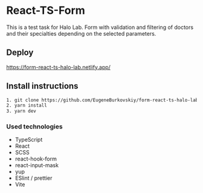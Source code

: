 # React-TS-Form

This is a test task for Halo Lab. Form with validation and filtering of doctors and their specialties depending on the selected parameters.

## Deploy

https://form-react-ts-halo-lab.netlify.app/

## Install instructions

```bash
1. git clone https://github.com/EugeneBurkovskiy/form-react-ts-halo-lab.git
2. yarn install
3. yarn dev
```

### Used technologies

- TypeScript
- React
- SCSS
- react-hook-form
- react-input-mask
- yup
- ESlint / prettier
- Vite
